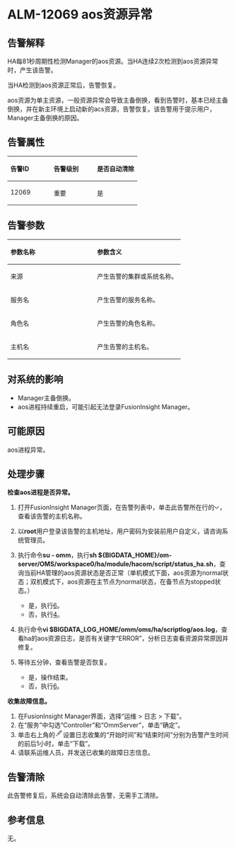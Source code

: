 # ALM-12069 aos资源异常<a name="ALM-12069"></a>

## 告警解释<a name="section10369415133116"></a>

HA每81秒周期性检测Manager的aos资源。当HA连续2次检测到aos资源异常时，产生该告警。

当HA检测到aos资源正常后，告警恢复。

aos资源为单主资源，一般资源异常会导致主备倒换，看到告警时，基本已经主备倒换，并在新主环境上启动新的acs资源，告警恢复。该告警用于提示用户，Manager主备倒换的原因。

## 告警属性<a name="section8323192410322"></a>

<a name="table1479793583212"></a>
<table><thead align="left"><tr id="row107991735133210"><th class="cellrowborder" valign="top" width="33.33333333333333%" id="mcps1.1.4.1.1"><p id="p18799183583212"><a name="p18799183583212"></a><a name="p18799183583212"></a>告警ID</p>
</th>
<th class="cellrowborder" valign="top" width="33.33333333333333%" id="mcps1.1.4.1.2"><p id="p1680123511326"><a name="p1680123511326"></a><a name="p1680123511326"></a>告警级别</p>
</th>
<th class="cellrowborder" valign="top" width="33.33333333333333%" id="mcps1.1.4.1.3"><p id="p1980173523217"><a name="p1980173523217"></a><a name="p1980173523217"></a>是否自动清除</p>
</th>
</tr>
</thead>
<tbody><tr id="row880183517329"><td class="cellrowborder" valign="top" width="33.33333333333333%" headers="mcps1.1.4.1.1 "><p id="p108014356328"><a name="p108014356328"></a><a name="p108014356328"></a>12069</p>
</td>
<td class="cellrowborder" valign="top" width="33.33333333333333%" headers="mcps1.1.4.1.2 "><p id="p19802163593213"><a name="p19802163593213"></a><a name="p19802163593213"></a>重要</p>
</td>
<td class="cellrowborder" valign="top" width="33.33333333333333%" headers="mcps1.1.4.1.3 "><p id="p880215356323"><a name="p880215356323"></a><a name="p880215356323"></a>是</p>
</td>
</tr>
</tbody>
</table>

## 告警参数<a name="section652875914327"></a>

<a name="table1090459143316"></a>
<table><thead align="left"><tr id="row190429173313"><th class="cellrowborder" valign="top" width="50%" id="mcps1.1.3.1.1"><p id="p129062911339"><a name="p129062911339"></a><a name="p129062911339"></a>参数名称</p>
</th>
<th class="cellrowborder" valign="top" width="50%" id="mcps1.1.3.1.2"><p id="p10906093332"><a name="p10906093332"></a><a name="p10906093332"></a>参数含义</p>
</th>
</tr>
</thead>
<tbody><tr id="row17451710103612"><td class="cellrowborder" valign="top" width="50%" headers="mcps1.1.3.1.1 "><p id="p17935380415"><a name="p17935380415"></a><a name="p17935380415"></a>来源</p>
</td>
<td class="cellrowborder" valign="top" width="50%" headers="mcps1.1.3.1.2 "><p id="p187931338134115"><a name="p187931338134115"></a><a name="p187931338134115"></a>产生告警的集群或系统名称。</p>
</td>
</tr>
<tr id="row18907109203311"><td class="cellrowborder" valign="top" width="50%" headers="mcps1.1.3.1.1 "><p id="p99095916333"><a name="p99095916333"></a><a name="p99095916333"></a>服务名</p>
</td>
<td class="cellrowborder" valign="top" width="50%" headers="mcps1.1.3.1.2 "><p id="p4909159173310"><a name="p4909159173310"></a><a name="p4909159173310"></a>产生告警的服务名称。</p>
</td>
</tr>
<tr id="row4910691332"><td class="cellrowborder" valign="top" width="50%" headers="mcps1.1.3.1.1 "><p id="p39101953320"><a name="p39101953320"></a><a name="p39101953320"></a>角色名</p>
</td>
<td class="cellrowborder" valign="top" width="50%" headers="mcps1.1.3.1.2 "><p id="p5911189173310"><a name="p5911189173310"></a><a name="p5911189173310"></a>产生告警的角色名称。</p>
</td>
</tr>
<tr id="row59118923315"><td class="cellrowborder" valign="top" width="50%" headers="mcps1.1.3.1.1 "><p id="p0912169123319"><a name="p0912169123319"></a><a name="p0912169123319"></a>主机名</p>
</td>
<td class="cellrowborder" valign="top" width="50%" headers="mcps1.1.3.1.2 "><p id="p169131916332"><a name="p169131916332"></a><a name="p169131916332"></a>产生告警的主机名。</p>
</td>
</tr>
</tbody>
</table>

## 对系统的影响<a name="section2990133614335"></a>

-   Manager主备倒换。
-   aos进程持续重启，可能引起无法登录FusionInsight Manager。

## 可能原因<a name="section950130153414"></a>

aos进程异常。

## 处理步骤<a name="section1541443812244"></a>

**检查aos进程是否异常。**

1.  打开FusionInsight Manager页面，在告警列表中，单击此告警所在行的![](figures/zh-cn_image_0263895369.png)，查看该告警的主机名称。
2.  以**root**用户登录该告警的主机地址，用户密码为安装前用户自定义，请咨询系统管理员。
3.  执行命令**su - omm**，执行**sh $\{BIGDATA\_HOME\}/om-server/OMS/workspace0/ha/module/hacom/script/status\_ha.sh**，查询当前HA管理的aos资源状态是否正常（单机模式下面，aos资源为normal状态；双机模式下，aos资源在主节点为normal状态，在备节点为stopped状态。）
    -   是，执行[6](#li6152360163635)。
    -   否，执行[4](#li139657016249)。

4.  <a name="li139657016249"></a>执行命令**vi $BIGDATA\_LOG\_HOME/omm/oms/ha/scriptlog/aos.log**，查看ha的aos资源日志，是否有关键字“ERROR”，分析日志查看资源异常原因并修复。
5.  等待五分钟，查看告警是否恢复。
    -   是，操作结束。
    -   否，执行[6](#li6152360163635)。


**收集故障信息。**

1.  <a name="li6152360163635"></a>在FusionInsight Manager界面，选择“运维 \> 日志 \> 下载”。
2.  在“服务”中勾选“Controller”和“OmmServer”，单击“确定”。
3.  单击右上角的![](figures/zh-cn_image_0263895883.png)设置日志收集的“开始时间”和“结束时间”分别为告警产生时间的前后1小时，单击“下载”。
4.  请联系运维人员，并发送已收集的故障日志信息。

## 告警清除<a name="section129720811223"></a>

此告警修复后，系统会自动清除此告警，无需手工清除。

## 参考信息<a name="section3193699"></a>

无。

